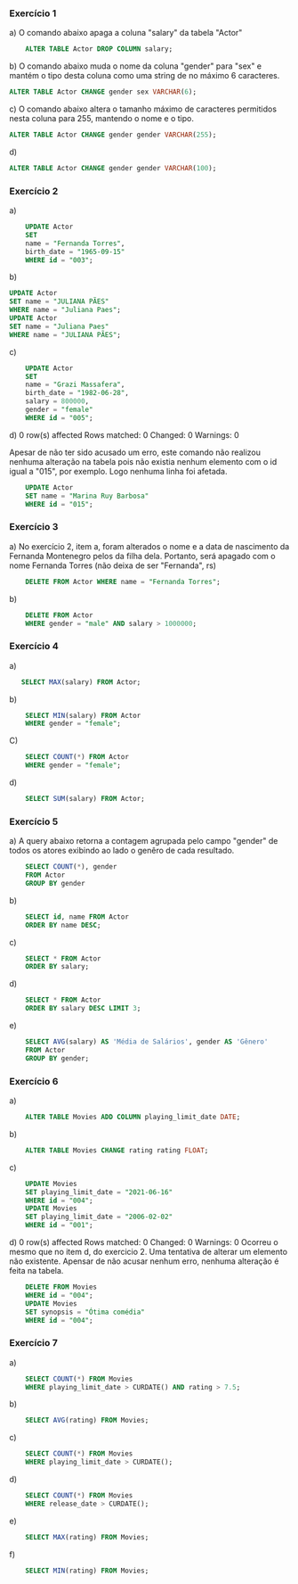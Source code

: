 ### Exercício 1

a) O comando abaixo apaga a coluna "salary" da tabela "Actor"

```sql
    ALTER TABLE Actor DROP COLUMN salary;
```

b) O comando abaixo muda o nome da coluna "gender" para "sex" e mantém o tipo desta coluna como uma string de no máximo 6 caracteres.

```sql
ALTER TABLE Actor CHANGE gender sex VARCHAR(6);
```

c) O comando abaixo altera o tamanho máximo de caracteres permitidos nesta coluna para 255, mantendo o nome e o tipo.

```sql
ALTER TABLE Actor CHANGE gender gender VARCHAR(255);
```

d)

```sql
ALTER TABLE Actor CHANGE gender gender VARCHAR(100);
```

### Exercício 2

a)

```sql
    UPDATE Actor
    SET
    name = "Fernanda Torres",
    birth_date = "1965-09-15"
    WHERE id = "003";
```

b)

```sql
UPDATE Actor
SET name = "JULIANA PÃES"
WHERE name = "Juliana Paes";
UPDATE Actor
SET name = "Juliana Paes"
WHERE name = "JULIANA PÃES";
```

c)

```sql
    UPDATE Actor
    SET
    name = "Grazi Massafera",
    birth_date = "1982-06-28",
    salary = 800000,
    gender = "female"
    WHERE id = "005";
```

d) 0 row(s) affected Rows matched: 0 Changed: 0 Warnings: 0

Apesar de não ter sido acusado um erro, este comando não realizou nenhuma alteração na tabela pois não existia nenhum elemento com o id igual a "015", por exemplo. Logo nenhuma linha foi afetada.

```sql
    UPDATE Actor
    SET name = "Marina Ruy Barbosa"
    WHERE id = "015";
```

### Exercício 3

a) No exercício 2, item a, foram alterados o nome e a data de nascimento da Fernanda Montenegro pelos da filha dela. Portanto, será apagado com o nome Fernanda Torres (não deixa de ser "Fernanda", rs)

```sql
    DELETE FROM Actor WHERE name = "Fernanda Torres";
```

b)

```sql
    DELETE FROM Actor
    WHERE gender = "male" AND salary > 1000000;
```

### Exercício 4

a)

```sql
   SELECT MAX(salary) FROM Actor;
```

b)

```sql
    SELECT MIN(salary) FROM Actor
    WHERE gender = "female";
```

C)

```sql
    SELECT COUNT(*) FROM Actor
    WHERE gender = "female";
```

d)

```sql
    SELECT SUM(salary) FROM Actor;
```

### Exercício 5

a) A query abaixo retorna a contagem agrupada pelo campo "gender" de todos os atores exibindo ao lado o genêro de cada resultado.

```sql
    SELECT COUNT(*), gender
    FROM Actor
    GROUP BY gender
```

b)

```sql
    SELECT id, name FROM Actor
    ORDER BY name DESC;
```

c)

```sql
    SELECT * FROM Actor
    ORDER BY salary;
```

d)

```sql
    SELECT * FROM Actor
    ORDER BY salary DESC LIMIT 3;
```

e)

```sql
    SELECT AVG(salary) AS 'Média de Salários', gender AS 'Gênero'
    FROM Actor
    GROUP BY gender;
```

### Exercício 6

a)

```sql
    ALTER TABLE Movies ADD COLUMN playing_limit_date DATE;
```

b)

```sql
    ALTER TABLE Movies CHANGE rating rating FLOAT;
```

c)

```sql
    UPDATE Movies
    SET playing_limit_date = "2021-06-16"
    WHERE id = "004";
    UPDATE Movies
    SET playing_limit_date = "2006-02-02"
    WHERE id = "001";
```

d) 0 row(s) affected Rows matched: 0 Changed: 0 Warnings: 0
Ocorreu o mesmo que no item d, do exercicio 2. Uma tentativa de alterar um elemento não existente. Apensar de não acusar nenhum erro, nenhuma alteração é feita na tabela.

```sql
    DELETE FROM Movies
    WHERE id = "004";
    UPDATE Movies
    SET synopsis = "Ótima comédia"
    WHERE id = "004";
```

### Exercício 7

a)

```sql
    SELECT COUNT(*) FROM Movies
    WHERE playing_limit_date > CURDATE() AND rating > 7.5;
```

b)

```sql
    SELECT AVG(rating) FROM Movies;
```

c)

```sql
    SELECT COUNT(*) FROM Movies
    WHERE playing_limit_date > CURDATE();
```

d)

```sql
    SELECT COUNT(*) FROM Movies
    WHERE release_date > CURDATE();
```

e)

```sql
    SELECT MAX(rating) FROM Movies;
```

f)

```sql
    SELECT MIN(rating) FROM Movies;
```
